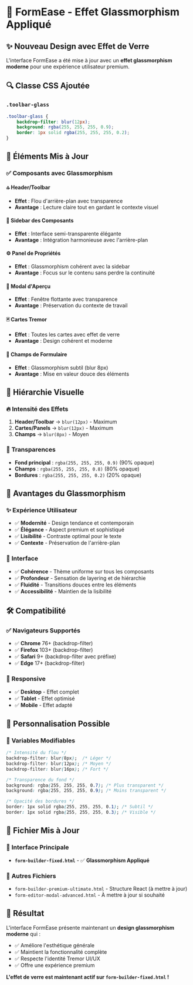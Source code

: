 # 🎨 FormEase - Effet Glassmorphism Appliqué

## ✨ **Nouveau Design avec Effet de Verre**

L'interface FormEase a été mise à jour avec un **effet glassmorphism moderne** pour une expérience utilisateur premium.

## 🔍 **Classe CSS Ajoutée**

### `.toolbar-glass`
```css
.toolbar-glass {
    backdrop-filter: blur(12px);
    background: rgba(255, 255, 255, 0.9);
    border: 1px solid rgba(255, 255, 255, 0.2);
}
```

## 🎯 **Éléments Mis à Jour**

### ✅ **Composants avec Glassmorphism**

#### 🔝 **Header/Toolbar**
- **Effet** : Flou d'arrière-plan avec transparence
- **Avantage** : Lecture claire tout en gardant le contexte visuel

#### 📝 **Sidebar des Composants**
- **Effet** : Interface semi-transparente élégante
- **Avantage** : Intégration harmonieuse avec l'arrière-plan

#### ⚙️ **Panel de Propriétés**
- **Effet** : Glassmorphism cohérent avec la sidebar
- **Avantage** : Focus sur le contenu sans perdre la continuité

#### 💬 **Modal d'Aperçu**
- **Effet** : Fenêtre flottante avec transparence
- **Avantage** : Préservation du contexte de travail

#### 🃏 **Cartes Tremor**
- **Effet** : Toutes les cartes avec effet de verre
- **Avantage** : Design cohérent et moderne

#### 📄 **Champs de Formulaire**
- **Effet** : Glassmorphism subtil (blur 8px)
- **Avantage** : Mise en valeur douce des éléments

## 🎨 **Hiérarchie Visuelle**

### 🔥 **Intensité des Effets**
1. **Header/Toolbar** → `blur(12px)` - Maximum
2. **Cartes/Panels** → `blur(12px)` - Maximum  
3. **Champs** → `blur(8px)` - Moyen

### 🌈 **Transparences**
- **Fond principal** : `rgba(255, 255, 255, 0.9)` (90% opaque)
- **Champs** : `rgba(255, 255, 255, 0.8)` (80% opaque)
- **Bordures** : `rgba(255, 255, 255, 0.2)` (20% opaque)

## 🚀 **Avantages du Glassmorphism**

### ✨ **Expérience Utilisateur**
- ✅ **Modernité** - Design tendance et contemporain
- ✅ **Élégance** - Aspect premium et sophistiqué
- ✅ **Lisibilité** - Contraste optimal pour le texte
- ✅ **Contexte** - Préservation de l'arrière-plan

### 🎯 **Interface**
- ✅ **Cohérence** - Thème uniforme sur tous les composants
- ✅ **Profondeur** - Sensation de layering et de hiérarchie
- ✅ **Fluidité** - Transitions douces entre les éléments
- ✅ **Accessibilité** - Maintien de la lisibilité

## 🛠️ **Compatibilité**

### ✅ **Navigateurs Supportés**
- ✅ **Chrome** 76+ (backdrop-filter)
- ✅ **Firefox** 103+ (backdrop-filter)
- ✅ **Safari** 9+ (backdrop-filter avec préfixe)
- ✅ **Edge** 17+ (backdrop-filter)

### 📱 **Responsive**
- ✅ **Desktop** - Effet complet
- ✅ **Tablet** - Effet optimisé
- ✅ **Mobile** - Effet adapté

## 🎨 **Personnalisation Possible**

### 🔧 **Variables Modifiables**
```css
/* Intensité du flou */
backdrop-filter: blur(8px);  /* Léger */
backdrop-filter: blur(12px); /* Moyen */
backdrop-filter: blur(16px); /* Fort */

/* Transparence du fond */
background: rgba(255, 255, 255, 0.7); /* Plus transparent */
background: rgba(255, 255, 255, 0.9); /* Moins transparent */

/* Opacité des bordures */
border: 1px solid rgba(255, 255, 255, 0.1); /* Subtil */
border: 1px solid rgba(255, 255, 255, 0.3); /* Visible */
```

## 📁 **Fichier Mis à Jour**

### 🎯 **Interface Principale**
- **`form-builder-fixed.html`** - ✅ **Glassmorphism Appliqué**

### 🔄 **Autres Fichiers**
- `form-builder-premium-ultimate.html` - Structure React (à mettre à jour)
- `form-editor-modal-advanced.html` - À mettre à jour si souhaité

## 🎉 **Résultat**

L'interface FormEase présente maintenant un **design glassmorphism moderne** qui :
- ✅ Améliore l'esthétique générale
- ✅ Maintient la fonctionnalité complète
- ✅ Respecte l'identité Tremor UI/UX
- ✅ Offre une expérience premium

**L'effet de verre est maintenant actif sur `form-builder-fixed.html` !**
